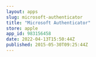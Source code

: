 ```yaml
---
layout: apps
slug: microsoft-authenticator
title: "Microsoft Authenticator"
store: apple
app_id: 983156458
date: 2022-04-13T15:50:44Z
published: 2015-05-30T09:25:44Z
---
```

